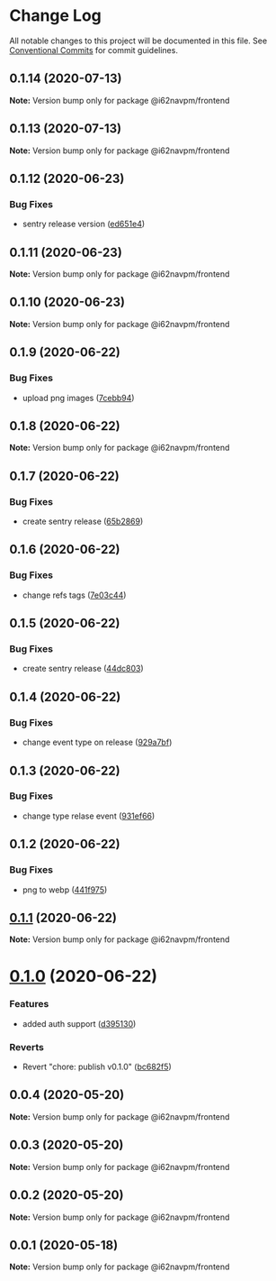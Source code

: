 # Change Log

All notable changes to this project will be documented in this file.
See [Conventional Commits](https://conventionalcommits.org) for commit guidelines.

## 0.1.14 (2020-07-13)

**Note:** Version bump only for package @i62navpm/frontend





## 0.1.13 (2020-07-13)

**Note:** Version bump only for package @i62navpm/frontend





## 0.1.12 (2020-06-23)


### Bug Fixes

* sentry release version ([ed651e4](https://github.com/i62navpm/firebaseWorkPart/commit/ed651e45c78e6173ffc0bc1e9a1f1251156b9531))





## 0.1.11 (2020-06-23)

**Note:** Version bump only for package @i62navpm/frontend





## 0.1.10 (2020-06-23)

**Note:** Version bump only for package @i62navpm/frontend





## 0.1.9 (2020-06-22)


### Bug Fixes

* upload png images ([7cebb94](https://github.com/i62navpm/firebaseWorkPart/commit/7cebb94f56efb55c0d66ef8a13f0e46105c16467))





## 0.1.8 (2020-06-22)

**Note:** Version bump only for package @i62navpm/frontend





## 0.1.7 (2020-06-22)


### Bug Fixes

* create sentry release ([65b2869](https://github.com/i62navpm/firebaseWorkPart/commit/65b2869e0211ae37f29b39d74be7ac82c7ec1280))





## 0.1.6 (2020-06-22)


### Bug Fixes

* change refs tags ([7e03c44](https://github.com/i62navpm/firebaseWorkPart/commit/7e03c44325be52825fa8d8540e0f1759780b3a4b))





## 0.1.5 (2020-06-22)


### Bug Fixes

* create sentry release ([44dc803](https://github.com/i62navpm/firebaseWorkPart/commit/44dc80330543144281e6ba366579a33018a9e272))





## 0.1.4 (2020-06-22)


### Bug Fixes

* change event type on release ([929a7bf](https://github.com/i62navpm/firebaseWorkPart/commit/929a7bf18d2492f078b924a4b27106e7f1621eee))





## 0.1.3 (2020-06-22)


### Bug Fixes

* change type relase event ([931ef66](https://github.com/i62navpm/firebaseWorkPart/commit/931ef669b00d1afb657aff6a7f3992d9c43e7e0c))





## 0.1.2 (2020-06-22)


### Bug Fixes

* png to webp ([441f975](https://github.com/i62navpm/firebaseWorkPart/commit/441f975bbef3c62469a6190ad02dd6fb8394ee9c))





## [0.1.1](https://github.com/i62navpm/firebaseWorkPart/compare/v0.1.0...v0.1.1) (2020-06-22)

**Note:** Version bump only for package @i62navpm/frontend

# [0.1.0](https://github.com/i62navpm/firebaseWorkPart/compare/v0.0.4...v0.1.0) (2020-06-22)

### Features

- added auth support ([d395130](https://github.com/i62navpm/firebaseWorkPart/commit/d395130fa9c777dc8219ca6df4cee782ec0f55bc))

### Reverts

- Revert "chore: publish v0.1.0" ([bc682f5](https://github.com/i62navpm/firebaseWorkPart/commit/bc682f55340affac02df40381604903515b0c587))

## 0.0.4 (2020-05-20)

**Note:** Version bump only for package @i62navpm/frontend

## 0.0.3 (2020-05-20)

**Note:** Version bump only for package @i62navpm/frontend

## 0.0.2 (2020-05-20)

**Note:** Version bump only for package @i62navpm/frontend

## 0.0.1 (2020-05-18)

**Note:** Version bump only for package @i62navpm/frontend
